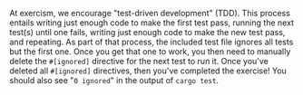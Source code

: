 At exercism, we encourage "test-driven development" (TDD). This process entails writing just enough code to make the first test pass, running the next test(s) until one fails, writing just enough code to make the new test pass, and repeating. As part of that process, the included test file ignores all tests but the first one. Once you get that one to work, you then need to manually delete the `#[ignored]` directive for the next test to run it. Once you've deleted all `#[ignored]` directives, then you've completed the exercise! You should also see "`0 ignored`" in the output of `cargo test`.